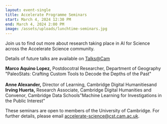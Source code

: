```yaml
---
layout: event-single
title: Accelerate Programme Seminars
start: March 4, 2024 12:30 PM
end: March 4, 2024 2:00 PM
image: /assets/uploads/lunchtime-seminars.jpg
---
```

J﻿oin us to find out more about research taking place in AI for Science across the Accelerate Science community. 

Details of future talks are available on [Talks@Cam](https://talks.cam.ac.uk/show/index/112540c)

**Marco Aquino Lopez,** Postdocotral Researcher, Department of Geography\
"PaleoStats: Crafting Custom Tools to Decode the Depths of the Past"\
\
**Anne Alexander,** Director of Learning, Cambridge Digital Humanitiesand **Irving Huerta,** Research Associate, Cambridge Digital Humanities and Convenor, Cambridge Data Schools"Machine Learning for Investigations in the Public Interest"

T﻿hese seminars are open to members of the University of Cambridge. For further details, please email accelerate-science@cst.cam.ac.uk.